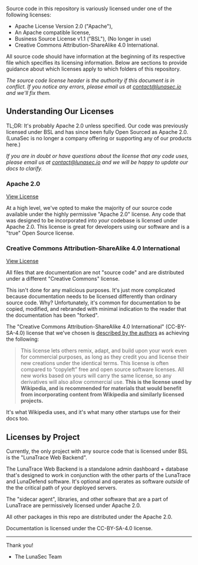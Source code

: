 <!--
  ~ Copyright by LunaSec (owned by Refinery Labs, Inc)
  ~
  ~ Licensed under the Creative Commons Attribution-ShareAlike 4.0 International
  ~ (the "License"); you may not use this file except in compliance with the
  ~ License. You may obtain a copy of the License at
  ~
  ~ https://creativecommons.org/licenses/by-sa/4.0/legalcode
  ~
  ~ See the License for the specific language governing permissions and
  ~ limitations under the License.
  ~
-->
Source code in this repository is variously licensed under one of the following licenses:
- Apache License Version 2.0 ("Apache"),
- An Apache compatible license,
- Business Source License v1.1 ("BSL"), (No longer in use)
- Creative Commons Attribution-ShareAlike 4.0 International.

All source code should have information at the beginning of its respective file 
which specifies its licensing information. Below are sections to provide 
guidance about which licenses apply to which folders of this repository.

_The source code license header is the authority if this document is in conflict.
If you notice any errors, please email us at contact@lunasec.io and we'll fix them._

## Understanding Our Licenses

TL;DR: It's probably Apache 2.0 unless specified. Our code was previously licensed under BSL and has since been fully Open Sourced as Apache 2.0. (LunaSec is no longer a company offering or supporting any of our products here.)

_If you are in doubt or have questions about the license that any code uses, please email us at
contact@lunasec.io and we will be happy to update our docs to clarify._

### Apache 2.0

[View License](./licenses/Apache.txt)

At a high level, we've opted to make the majority of our source code available under the highly
permissive "Apache 2.0" license. Any code that was designed to be incorporated into _your_ codebase
is licensed under Apache 2.0. This license is great for developers using our software and is a
"true" Open Source license.

### Creative Commons Attribution-ShareAlike 4.0 International

[View License](./licenses/cc-by-sa-4.0.txt)

All files that are documentation are not "source code" and are distributed under a different "Creative
Commons" license.

This isn't done for any malicious purposes. It's just more complicated because documentation needs to be
licensed differently than ordinary source code. Why? Unfortunately, it's common for documentation to be
copied, modified, and rebranded with minimal indication to the reader that the documentation has been "forked".

The "Creative Commons Attribution-ShareAlike 4.0 International" (CC-BY-SA-4.0) license that we've chosen
is [described by the authors](https://creativecommons.org/licenses/?lang=en) as achieving the following:

> This license lets others remix, adapt, and build upon your work even for commercial purposes, as long as
> they credit you and license their new creations under the identical terms. This license is often compared
> to “copyleft” free and open source software licenses. All new works based on yours will carry the same
> license, so any derivatives will also allow commercial use. **This is the license used by Wikipedia, and
> is recommended for materials that would benefit from incorporating content from Wikipedia and similarly
> licensed projects.**

It's what Wikipedia uses, and it's what many other startups use for their docs too.

## Licenses by Project

Currently, the only project with any source code that is licensed under BSL is the "LunaTrace Web Backend".

The LunaTrace Web Backend is a standalone admin dashboard + database that's designed to work in conjunction with the
other parts of the LunaTrace and LunaDefend software. It's optional and operates as software _outside_
of the the critical path of your deployed servers.

The "sidecar agent", libraries, and other software that are a part of LunaTrace are permissively licensed
under Apache 2.0.

All other packages in this repo are distributed under the Apache 2.0.

Documentation is licensed under the CC-BY-SA-4.0 license.

------------------

Thank you!
- The LunaSec Team
